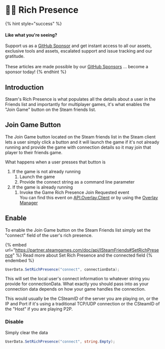 # 🧑‍🔧 Rich Presence

{% hint style="success" %}
#### Like what you're seeing?

Support us as a [GitHub Sponsor](../../../../become-a-sponsor/) and get instant access to all our assets, exclusive tools and assets, escalated support and issue tracking and our gratitude.\
\
These articles are made possible by our [GitHub Sponsors](../../../../become-a-sponsor/) ... become a sponsor today!
{% endhint %}

## Introduction

Steam's Rich Presence is what populates all the details about a user in the Friends list and importantly for multiplayer games, it's what enables the "Join Game" button on the Steam friends list.

## Join Game Button

The Join Game button located on the Steam friends list in the Steam client lets a user simply click a button and it will launch the game if it's not already running and provide the game with connection details so it may join that player to their friends game.

What happens when a user presses that button is&#x20;

1. If the game is not already running
   1. Launch the game
   2. Provide the connect string as a command line parameter
2. If the game is already running
   1. Invoke the Game Rich Presence Join Requested event\
      You can find this event on [API.Overlay.Client](../../../../toolkit-for-steamworks/unity/api-extensions/overlay.client.md#game-rich-presence-join-requested) or by using the [Overlay Manager](../../../../toolkit-for-steamworks/unity/objects/components/overlay-manager.md#evtrichpresencejoinrequested)

## Enable

To enable the Join Game button on the Steam Friends list simply set the "connect" field of the user's rich presence.

{% embed url="https://partner.steamgames.com/doc/api/ISteamFriends#SetRichPresence" %}
Read more about Set Rich Presence and the connected field
{% endembed %}

```csharp
UserData.SetRichPresence("connect", connectionData);
```

This will set the local user's connect information to whatever string you provide for connectionData. What exactly you should pass into as your connection data depends on how your game handles the connection.

This would usually be the CSteamID of the server you are playing on, or the IP and Port if it's using a traditional TCP/UDP connection or the CSteamID of the "Host" if you are playing P2P.

### Disable

Simply clear the data

```csharp
UserData.SetRichPresence("connect", string.Empty);
```
